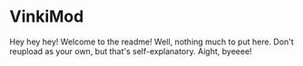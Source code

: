 # VinkiMod
Hey hey hey! Welcome to the readme! Well, nothing much to put here. Don't reupload as your own, but that's self-explanatory. Aight, byeeee!
